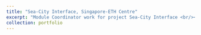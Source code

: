 ```yaml
---
title: "Sea-City Interface, Singapore-ETH Centre"
excerpt: "Module Coordinator work for project Sea-City Interface <br/><img src='/images/500x300.png'>"
collection: portfolio
---
```

